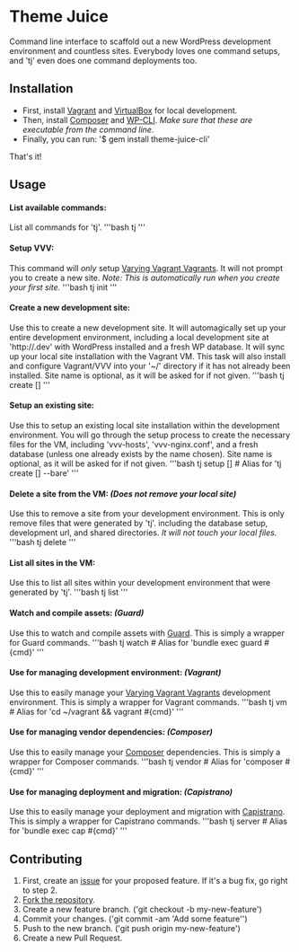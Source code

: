 # Theme Juice
Command line interface to scaffold out a new WordPress development environment and countless sites. Everybody loves one command setups, and 'tj' even does one command deployments too.

## Installation
* First, install [Vagrant](https://www.vagrantup.com/) and [VirtualBox](https://www.virtualbox.org/) for local development.
* Then, install [Composer](https://getcomposer.org/) and [WP-CLI](http://wp-cli.org/). _Make sure that these are executable from the command line._
* Finally, you can run: '$ gem install theme-juice-cli'

That's it!

## Usage

#### List available commands:
List all commands for 'tj'.
'''bash
tj
'''

#### Setup VVV:
This command will _only_ setup [Varying Vagrant Vagrants](https://github.com/Varying-Vagrant-Vagrants/VVV). It will not prompt you to create a new site. _Note: This is automatically run when you create your first site._
'''bash
tj init
'''

#### Create a new development site:
Use this to create a new development site. It will automagically set up your entire development environment, including a local development site at 'http://<sites-dev-url>.dev' with WordPress installed and a fresh WP database. It will sync up your local site installation with the Vagrant VM. This task will also install and configure Vagrant/VVV into your '~/' directory if it has not already been installed. Site name is optional, as it will be asked for if not given.
'''bash
tj create [<site-name>]
'''

#### Setup an existing site:
Use this to setup an existing local site installation within the development environment. You will go through the setup process to create the necessary files for the VM, including 'vvv-hosts', 'vvv-nginx.conf', and a fresh database (unless one already exists by the name chosen). Site name is optional, as it will be asked for if not given.
'''bash
tj setup [<site-name>] # Alias for 'tj create [<site-name>] --bare'
'''

#### Delete a site from the VM: _(Does not remove your local site)_
Use this to remove a site from your development environment. This is only remove files that were generated by 'tj'. including the database setup, development url, and shared directories. _It will not touch your local files._
'''bash
tj delete <site-name>
'''

#### List all sites in the VM:
Use this to list all sites within your development environment that were generated by 'tj'.
'''bash
tj list
'''

#### Watch and compile assets: _(Guard)_
Use this to watch and compile assets with [Guard](https://github.com/guard/guard). This is simply a wrapper for Guard commands.
'''bash
tj watch # Alias for 'bundle exec guard #{cmd}'
'''

#### Use for managing development environment: _(Vagrant)_
Use this to easily manage your [Varying Vagrant Vagrants](https://github.com/Varying-Vagrant-Vagrants/VVV) development environment. This is simply a wrapper for Vagrant commands.
'''bash
tj vm # Alias for 'cd ~/vagrant && vagrant #{cmd}'
'''

#### Use for managing vendor dependencies: _(Composer)_
Use this to easily manage your [Composer](https://github.com/composer/composer) dependencies. This is simply a wrapper for Composer commands.
'''bash
tj vendor # Alias for 'composer #{cmd}'
'''

#### Use for managing deployment and migration: _(Capistrano)_
Use this to easily manage your deployment and migration with [Capistrano](https://github.com/capistrano/capistrano). This is simply a wrapper for Capistrano commands.
'''bash
tj server # Alias for 'bundle exec cap #{cmd}'
'''

## Contributing

1. First, create an [issue](https://github.com/ezekg/theme-juice-cli/issues) for your proposed feature. If it's a bug fix, go right to step 2.
2. [Fork the repository](https://github.com/ezekg/theme-juice-cli/fork).
3. Create a new feature branch. ('git checkout -b my-new-feature')
4. Commit your changes. ('git commit -am 'Add some feature'')
5. Push to the new branch. ('git push origin my-new-feature')
6. Create a new Pull Request.
